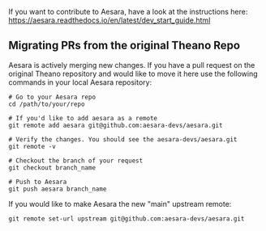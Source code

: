 If you want to contribute to Aesara, have a look at the instructions here:
https://aesara.readthedocs.io/en/latest/dev_start_guide.html


## Migrating PRs from the original Theano Repo
Aesara is actively merging new changes. If you have a pull request on the original Theano repository and would like to move it here use the following commands in your local Aesara repository:

```
# Go to your Aesara repo
cd /path/to/your/repo

# If you'd like to add aesara as a remote
git remote add aesara git@github.com:aesara-devs/aesara.git

# Verify the changes. You should see the aesara-devs/aesara.git
git remote -v

# Checkout the branch of your request
git checkout branch_name

# Push to Aesara
git push aesara branch_name
```

If you would like to make Aesara the new "main" upstream remote:

```
git remote set-url upstream git@github.com:aesara-devs/aesara.git
```
